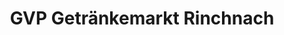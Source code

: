 ---
title: "GVP Getränkemarkt Rinchnach"
url: /rinchnach/gvp-getraenkemarkt-rinchnach/
shop: Getränke
---